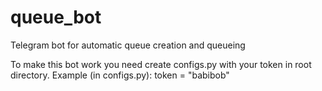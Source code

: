 # queue_bot
Telegram bot for automatic queue creation and queueing

To make this bot work you need create configs.py with your token in root directory. Example (in configs.py): token = "babibob"  
